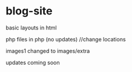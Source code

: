# blog-site

basic layouts in html

php files in php (no updates) //change locations

images1 changed to images/extra

updates coming soon
